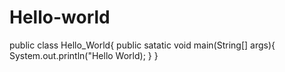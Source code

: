# Hello-world

public class Hello_World{
public satatic void main(String[] args){
System.out.println("Hello World);
}
}
